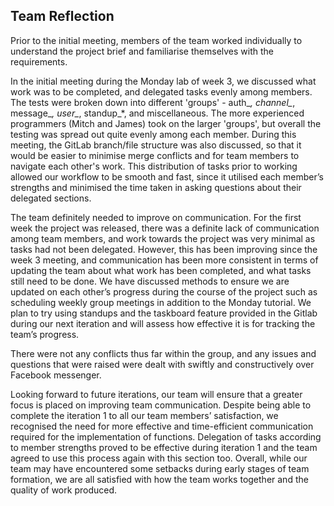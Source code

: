 ## Team Reflection

Prior to the initial meeting, members of the team worked individually to understand the project brief and familiarise themselves with the requirements.

In the initial meeting during the Monday lab of week 3, we discussed what work was to be completed, and delegated tasks evenly among members. The tests were broken down into different 'groups' - auth_*, channel_*, message_*, user_*, standup_*, and miscellaneous. The more experienced programmers (Mitch and James) took on the larger 'groups', but overall the testing was spread out quite evenly among each member. During this meeting, the GitLab branch/file structure was also discussed, so that it would be easier to minimise merge conflicts and for team members to navigate each other's work. This distribution of tasks prior to working allowed our workflow to be smooth and fast, since it utilised each member’s strengths and minimised the time taken in asking questions about their delegated sections.

The team definitely needed to improve on communication. For the first week the project was released, there was a definite lack of communication among team members, and work towards the project was very minimal as tasks had not been delegated. However, this has been improving since the week 3 meeting, and communication has been more consistent in terms of updating the team about what work has been completed, and what tasks still need to be done. We have discussed methods to ensure we are updated on each other’s progress during the course of the project such as scheduling weekly group meetings in addition to the Monday tutorial. We plan to try using standups and the taskboard feature provided in the Gitlab during our next iteration and will assess how effective it is for tracking the team’s progress.

There were not any conflicts thus far within the group, and any issues and questions that were raised were dealt with swiftly and constructively over Facebook messenger.

Looking forward to future iterations, our team will ensure that a greater focus is placed on improving team communication. Despite being able to complete the iteration 1 to all our team members’ satisfaction, we recognised the need for more effective and time-efficient communication required for the implementation of functions. Delegation of tasks according to member strengths proved to be effective during iteration 1 and the team agreed to use this process again with this section too. Overall, while our team may have encountered some setbacks during early stages of team formation, we are all satisfied with how the team works together and the quality of work produced.

